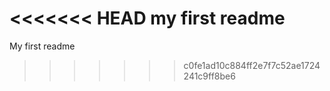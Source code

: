 <<<<<<< HEAD
my first readme
=======
My first readme 
>>>>>>> c0fe1ad10c884ff2e7f7c52ae1724241c9ff8be6

